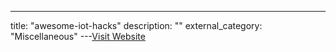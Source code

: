 ---
title: "awesome-iot-hacks"
description: ""
external_category: "Miscellaneous"
---[Visit Website](https://github.com/nebgnahz/awesome-iot-hacks)

